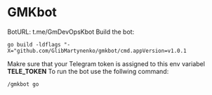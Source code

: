 # GMKbot

BotURL: t.me/GmDevOpsKbot
Build the bot:
```
go build -ldflags "-X="github.com/GlibMartynenko/gmkbot/cmd.appVersion=v1.0.1
```
Makre sure that your Telegram token is assigned to this env variabel **TELE_TOKEN**
To run the bot use the follwing command:
```
/gmkbot go
```